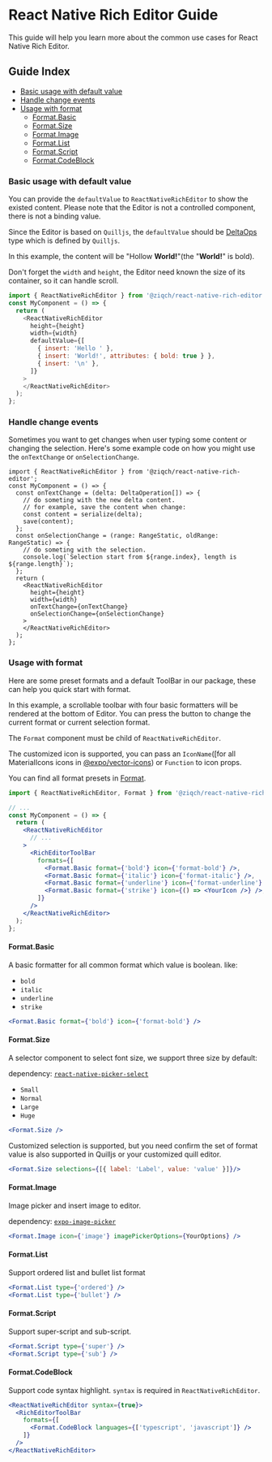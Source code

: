 # React Native Rich Editor Guide

This guide will help you learn more about the common use cases for React Native Rich Editor.

## Guide Index
- [Basic usage with default value](Guide.md#basic-usage-with-default-value)
- [Handle change events](Guide.md#handle-change-events)
- [Usage with format](Guide.md#handle-change-events)
  - [Format.Basic](Guide.md#formatbasic)
  - [Format.Size](Guide.md#formatsize)
  - [Format.Image](Guide.md#formatimage)
  - [Format.List](Guide.md#formatlist)
  - [Format.Script](Guide.md#formatscript)
  - [Format.CodeBlock](Guide.md#formatcodeblock)

### Basic usage with default value

You can provide the `defaultValue` to `ReactNativeRichEditor` to show the existed content.
Please note that the Editor is not a controlled component, there is not a binding value.

Since the Editor is based on `Quilljs`, the `defaultValue` should be [DeltaOps](https://quilljs.com/docs/delta/) type which is defined by `Quilljs`.

In this example, the content will be "Hollow **World!**"(the "**World!**" is bold).

Don't forget the `width` and `height`, the Editor need known the size of its container, so it can handle scroll.


```js
import { ReactNativeRichEditor } from '@ziqch/react-native-rich-editor';
const MyComponent = () => {
  return (
    <ReactNativeRichEditor
      height={height}
      width={width}
      defaultValue={[
        { insert: 'Hello ' },
        { insert: 'World!', attributes: { bold: true } },
        { insert: '\n' },
      ]}
    >
    </ReactNativeRichEditor>
  );
};
```

### Handle change events

Sometimes you want to get changes when user typing some content or changing the selection.
Here's some example code on how you might use the `onTextChange` or `onSelectionChange`.

```tsx
import { ReactNativeRichEditor } from '@ziqch/react-native-rich-editor';
const MyComponent = () => {
  const onTextChange = (delta: DeltaOperation[]) => {
    // do someting with the new delta content.
    // for example, save the content when change:
    const content = serialize(delta);
    save(content);
  };
  const onSelectionChange = (range: RangeStatic, oldRange: RangeStatic) => {
    // do someting with the selection.
    console.log(`Selection start from ${range.index}, length is ${range.length}`);
  };
  return (
    <ReactNativeRichEditor
      height={height}
      width={width}
      onTextChange={onTextChange}
      onSelectionChange={onSelectionChange}
    >
    </ReactNativeRichEditor>
  );
};
```

### Usage with format

Here are some preset formats and a default ToolBar in our package, these can help you quick start with format.

In this example, a scrollable toolbar with four basic formatters will be rendered at the bottom of Editor.
You can press the button to change the current format or current selection format.

The `Format` component must be child of `ReactNativeRichEditor`.

The customized icon is supported, you can pass an `IconName`([for all MaterialIcons icons in [@expo/vector-icons](https://icons.expo.fyi/)) or `Function` to icon props.

You can find all format presets in [Format](../src/react-native/components/format/index.ts).

```jsx
import { ReactNativeRichEditor, Format } from '@ziqch/react-native-rich-editor';

// ...
const MyComponent = () => {
  return (
    <ReactNativeRichEditor
      // ...
    >
      <RichEditorToolBar
        formats={[
          <Format.Basic format={'bold'} icon={'format-bold'} />,
          <Format.Basic format={'italic'} icon={'format-italic'} />,
          <Format.Basic format={'underline'} icon={'format-underline'} />,
          <Format.Basic format={'strike'} icon={() => <YourIcon />} />,
        ]}
      />
    </ReactNativeRichEditor>
  );
};
```

#### Format.Basic

A basic formatter for all common format which value is boolean.
like:
 - `bold`
 - `italic`
 - `underline`
 - `strike`

```jsx
<Format.Basic format={'bold'} icon={'format-bold'} />
```

#### Format.Size

A selector component to select font size, we support three size by default:

dependency: [`react-native-picker-select`](https://www.npmjs.com/package/react-native-picker-select)

- `Small`
- `Normal`
- `Large`
- `Huge`

```jsx
<Format.Size />
```

Customized selection is supported, but you need confirm the set of format value is also supported in Quilljs or your customized quill editor.

```jsx
<Format.Size selections={[{ label: 'Label', value: 'value' }]}/>
```

#### Format.Image

Image picker and insert image to editor.

dependency: [`expo-image-picker`](https://www.npmjs.com/package/expo-image-picker)

```jsx
<Format.Image icon={'image'} imagePickerOptions={YourOptions} />
```

#### Format.List

Support ordered list and bullet list format

```jsx
<Format.List type={'ordered'} />
<Format.List type={'bullet'} />
```

#### Format.Script

Support super-script and sub-script.

```jsx
<Format.Script type={'super'} />
<Format.Script type={'sub'} />
```

#### Format.CodeBlock

Support code syntax highlight. `syntax` is required in `ReactNativeRichEditor`.

```jsx
<ReactNativeRichEditor syntax={true}>
  <RichEditorToolBar
    formats={[
      <Format.CodeBlock languages={['typescript', 'javascript']} />
    ]}
  />
</ReactNativeRichEditor>
```

